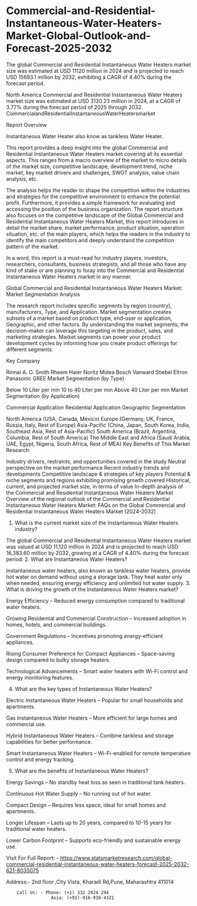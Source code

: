 # Commercial-and-Residential-Instantaneous-Water-Heaters-Market-Global-Outlook-and-Forecast-2025-2032

The global Commercial and Residential Instantaneous Water Heaters market size was estimated at USD 11120 million in 2024 and is projected to reach USD 15693.1 million by 2032, exhibiting a CAGR of 4.40% during the forecast period.

North America Commercial and Residential Instantaneous Water Heaters market size was estimated at USD 3120.23 million in 2024, at a CAGR of 3.77% during the forecast period of 2025 through 2032.
CommercialandResidentialInstantaneousWaterHeatersmarket

Report Overview

Instantaneous Water Heater also know as tankless Water Heater.

This report provides a deep insight into the global Commercial and Residential Instantaneous Water Heaters market covering all its essential aspects. This ranges from a macro overview of the market to micro details of the market size, competitive landscape, development trend, niche market, key market drivers and challenges, SWOT analysis, value chain analysis, etc.

The analysis helps the reader to shape the competition within the industries and strategies for the competitive environment to enhance the potential profit. Furthermore, it provides a simple framework for evaluating and accessing the position of the business organization. The report structure also focuses on the competitive landscape of the Global Commercial and Residential Instantaneous Water Heaters Market, this report introduces in detail the market share, market performance, product situation, operation situation, etc. of the main players, which helps the readers in the industry to identify the main competitors and deeply understand the competition pattern of the market.

In a word, this report is a must-read for industry players, investors, researchers, consultants, business strategists, and all those who have any kind of stake or are planning to foray into the Commercial and Residential Instantaneous Water Heaters market in any manner.

Global Commercial and Residential Instantaneous Water Heaters Market: Market Segmentation Analysis

The research report includes specific segments by region (country), manufacturers, Type, and Application. Market segmentation creates subsets of a market based on product type, end-user or application, Geographic, and other factors. By understanding the market segments, the decision-maker can leverage this targeting in the product, sales, and marketing strategies. Market segments can power your product development cycles by informing how you create product offerings for different segments.

Key Company

Rinnai
A. O. Smith
Rheem
Haier
Noritz
Midea
Bosch
Vanward
Stiebel Eltron
Panasonic
GREE
Market Segmentation (by Type)

Below 10 Liter per min
10 to 40 Liter per min
Above 40 Liter per min
Market Segmentation (by Application)

Commercial Application
Residential Application
Geographic Segmentation

North America (USA, Canada, Mexico)
Europe (Germany, UK, France, Russia, Italy, Rest of Europe)
Asia-Pacific (China, Japan, South Korea, India, Southeast Asia, Rest of Asia-Pacific)
South America (Brazil, Argentina, Columbia, Rest of South America)
The Middle East and Africa (Saudi Arabia, UAE, Egypt, Nigeria, South Africa, Rest of MEA)
Key Benefits of This Market Research:

Industry drivers, restraints, and opportunities covered in the study
Neutral perspective on the market performance
Recent industry trends and developments
Competitive landscape & strategies of key players
Potential & niche segments and regions exhibiting promising growth covered
Historical, current, and projected market size, in terms of value
In-depth analysis of the Commercial and Residential Instantaneous Water Heaters Market
Overview of the regional outlook of the Commercial and Residential Instantaneous Water Heaters Market:
FAQs on the Global Commercial and Residential Instantaneous Water Heaters Market (2024-2032)

1. What is the current market size of the Instantaneous Water Heaters industry?

The global Commercial and Residential Instantaneous Water Heaters market was valued at USD 11,120 million in 2024 and is projected to reach USD 16,383.60 million by 2032, growing at a CAGR of 4.40% during the forecast period.
2. What are Instantaneous Water Heaters?

Instantaneous water heaters, also known as tankless water heaters, provide hot water on demand without using a storage tank. They heat water only when needed, ensuring energy efficiency and unlimited hot water supply.
3. What is driving the growth of the Instantaneous Water Heaters market?

Energy Efficiency – Reduced energy consumption compared to traditional water heaters.

Growing Residential and Commercial Construction – Increased adoption in homes, hotels, and commercial buildings.

Government Regulations – Incentives promoting energy-efficient appliances.

Rising Consumer Preference for Compact Appliances – Space-saving design compared to bulky storage heaters.

Technological Advancements – Smart water heaters with Wi-Fi control and energy monitoring features.

4. What are the key types of Instantaneous Water Heaters?

Electric Instantaneous Water Heaters – Popular for small households and apartments.

Gas Instantaneous Water Heaters – More efficient for large homes and commercial use.

Hybrid Instantaneous Water Heaters – Combine tankless and storage capabilities for better performance.

Smart Instantaneous Water Heaters – Wi-Fi-enabled for remote temperature control and energy tracking.

5. What are the benefits of Instantaneous Water Heaters?

Energy Savings – No standby heat loss as seen in traditional tank heaters.

Continuous Hot Water Supply – No running out of hot water.

Compact Design – Requires less space, ideal for small homes and apartments.

Longer Lifespan – Lasts up to 20 years, compared to 10-15 years for traditional water heaters.

Lower Carbon Footprint – Supports eco-friendly and sustainable energy use.

Visit For Full Report: - https://www.statsmarketresearch.com/global-commercial-residential-instantaneous-water-heaters-forecast-2025-2032-621-8035075



Address:- 2nd floor ,City Vista, Kharadi Rd,Pune, Maharashtra 411014

        Call Us: - Phone: (+1) 332 2424 294
                     Asia: (+91)-916-916-4321
